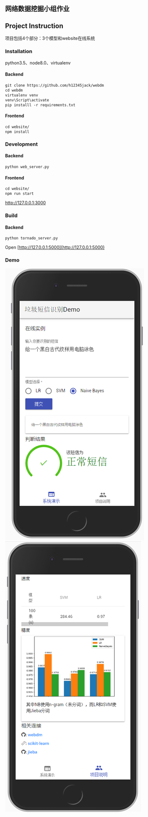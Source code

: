 ## 网络数据挖掘小组作业


## Project Instruction

项目包括4个部分：3个模型和website在线系统

### Installation

python3.5、node8.0、virtualenv

#### Backend

```
git clone https://github.com/h12345jack/webdm
cd webdm
virtualenv venv
venv\Script\activate
pip installl -r requirements.txt
```

#### Frontend

```
cd website/
npm install
```

### Development

#### Backend

```
python web_server.py
```

#### Frontend

```
cd website/
npm run start
```
http://127.0.0.1:3000

### Build

#### Backend

```
python tornado_server.py
```
Open [http://127.0.0.1:5000](http://127.0.0.1:5000)


### Demo

![](./image/sp171231_120051.png)
![](./image/sp171231_120129.png)
